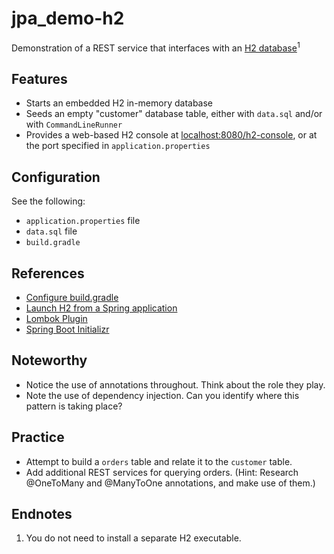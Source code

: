 # jpa_demo-h2

Demonstration of a REST service that interfaces with an [H2 database](https://www.h2database.com/)<sup>1</sup>

## Features

* Starts an embedded H2 in-memory database
* Seeds an empty "customer" database table, either with `data.sql` and/or with `CommandLineRunner`
* Provides a web-based H2 console at [localhost:8080/h2-console](localhost:8080/h2-console]),
or at the port specified in `application.properties`

## Configuration

See the following:
* `application.properties` file
* `data.sql` file
* `build.gradle`

## References

* [Configure build.gradle](https://dev.to/baso53/configuring-gradle-and-spring-boot-with-h2-for-local-development-8fp)
* [Launch H2 from a Spring application](https://www.code4copy.com/java/using-h2-db-spring-boot-jpa/)
* [Lombok Plugin](https://plugins.gradle.org/plugin/io.freefair.lombok)
* [Spring Boot Initializr](start.spring.io)

## Noteworthy

* Notice the use of annotations throughout. Think about the role they play.
* Note the use of dependency injection. Can you identify where this pattern is taking place?

## Practice

* Attempt to build a `orders` table and relate it to the `customer` table.
* Add additional REST services for querying orders. (Hint: Research @OneToMany and @ManyToOne annotations, and make use of them.)

## Endnotes

1. You do not need to install a separate H2 executable.